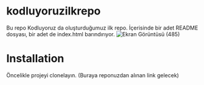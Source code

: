 # kodluyoruzilkrepo
Bu repo Kodluyoruz da oluşturduğumuz ilk repo. İçerisinde bir adet README dosyası, bir adet de index.html barındırıyor.
![Ekran Görüntüsü (485)](https://user-images.githubusercontent.com/96845715/161398876-ced4842c-01cb-4980-a506-55ffbd08ba1e.png)
# **Installation**
Öncelikle projeyi clonelayın. (Buraya reponuzdan alınan link gelecek)


 
